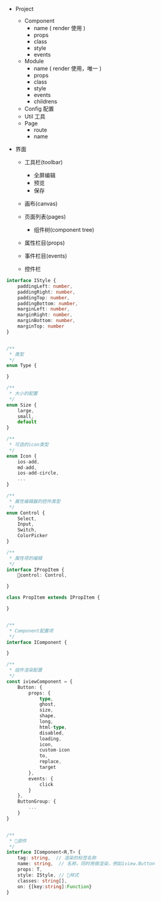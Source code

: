 - Project
    - Component
        - name ( render 使用 )
        - props
        - class
        - style
        - events
    - Module
        - name ( render 使用，唯一 )
        - props
        - class
        - style
        - events
        - childrens
    - Config 配置
    - Util 工具
    - Page
        - route
        - name

- 界面
    - 工具栏(toolbar)
        - 全屏编辑
        - 预览
        - 保存
    - 画布(canvas)
    - 页面列表(pages)
        - 组件树(component tree)

    - 属性栏目(props)
    - 事件栏目(events)
    - 控件栏




```typescript
interface IStyle {
    paddingLeft: number,
    paddingRight: number,
    paddingTop: number,
    paddingBottom: number,
    marginLeft: number,
    marginRight: number,
    marginBottom: number,
    marginTop: number
}


/**
 * 类型
 */
enum Type {

}

/**
 * 大小的配置
 */
enum Size {
    large,
    small,
    default
}

/**
 * 可选的icon类型
 */
enum Icon {
    ios-add,
    md-add,
    ios-add-circle,
    ...
}

/**
 * 属性编辑器的控件类型
 */
enum Control {
    Select,
    Input,
    Switch,
    ColorPicker
}

/**
 * 属性项的编辑
 */
interface IPropItem {
    control: Control,

}

class PropItem extends IPropItem {

}


/**
 * Component配置项
 */
interface IComponent {

}

/**
 * 组件渲染配置
 */
const iviewComponent = {
    Button: {
        props: {
            type,
            ghost,
            size,
            shape,
            long,
            html-type,
            disabled,
            loading,
            icon,
            custom-icon
            to,
            replace,
            target
        },
        events: {
            click
        }
    },
    ButtonGroup: {
        ...
    }
}


/**
 * 部件
 */
interface IComponent<R,T> {
    tag: string,  // 渲染的标签名称
    name: string,  // 名称，同时用做渲染，例如iview.Button
    props: T,
    style: IStyle, // 样式
    classes: string[],
    on: {[key:string]:Function}
}
```
